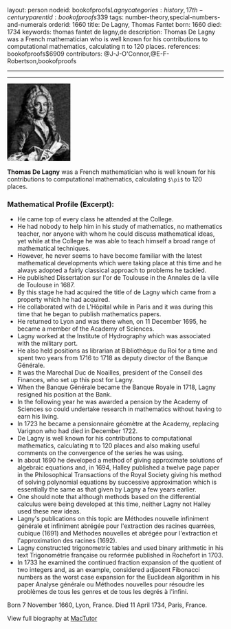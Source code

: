 layout: person
nodeid: bookofproofs$Lagny
categories: history,17th-century
parentid: bookofproofs$339
tags: number-theory,special-numbers-and-numerals
orderid: 1660
title: De Lagny, Thomas Fantet
born: 1660
died: 1734
keywords: thomas fantet de lagny,de
description: Thomas De Lagny was a French mathematician who is well known for his contributions to computational mathematics, calculating π to 120 places.
references: bookofproofs$6909
contributors: @J-J-O'Connor,@E-F-Robertson,bookofproofs

---



---

![Lagny.jpg](https://github.com/bookofproofs/bookofproofs.github.io/blob/main/_sources/_assets/images/portraits/Lagny.jpg?raw=true)

**Thomas De Lagny** was a French mathematician who is well known for his contributions to computational mathematics, calculating `$\pi$` to 120 places.

### Mathematical Profile (Excerpt):
* He came top of every class he attended at the College.
* He had nobody to help him in his study of mathematics, no mathematics teacher, nor anyone with whom he could discuss mathematical ideas, yet while at the College he was able to teach himself a broad range of mathematical techniques.
* However, he never seems to have become familiar with the latest mathematical developments which were taking place at this time and he always adopted a fairly classical approach to problems he tackled.
* He published Dissertation sur l'or de Toulouse  in the Annales de la ville de Toulouse  in 1687.
* By this stage he had acquired the title of de Lagny which came from a property which he had acquired.
* He collaborated with de L'Hôpital while in Paris and it was during this time that he began to publish mathematics papers.
* He returned to Lyon and was there when, on 11 December 1695, he became a member of the Academy of Sciences.
* Lagny worked at the Institute of Hydrography which was associated with the military port.
* He also held positions as librarian at Bibliothéque du Roi for a time and spent two years from 1716 to 1718 as deputy director of the Banque Générale.
* It was the Marechal Duc de Noailles, president of the Conseil des Finances, who set up this post for Lagny.
* When the Banque Générale became the Banque Royale in 1718, Lagny resigned his position at the Bank.
* In the following year he was awarded a pension by the Academy of Sciences so could undertake research in mathematics without having to earn his living.
* In 1723 he became a pensionnaire géomètre at the Academy, replacing Varignon who had died in December 1722.
* De Lagny is well known for his contributions to computational mathematics, calculating π  to 120 places and also making useful comments on the convergence of the series he was using.
* In about 1690 he developed a method of giving approximate solutions of algebraic equations and, in 1694, Halley published a twelve page paper in the Philosophical Transactions of the Royal Society giving his method of solving polynomial equations by successive approximation which is essentially the same as that given by Lagny a few years earlier.
* One should note that although methods based on the differential calculus were being developed at this time, neither Lagny not Halley used these new ideas.
* Lagny's publications on this topic are Méthodes nouvelle infiniment générale et infiniment abrégée pour l'extraction des racines quarrées, cubique (1691) and Méthodes nouvelles et abrégée pour l'extraction et l'approximation des racines (1692).
* Lagny constructed trigonometric tables and used binary arithmetic in his text Trigonométrie française ou reformée  published in Rochefort in 1703.
* In 1733 he examined the continued fraction expansion of the quotient of two integers and, as an example, considered adjacent Fibonacci numbers as the worst case expansion for the Euclidean algorithm in his paper Analyse générale ou Méthodes nouvelles pour résoudre les problèmes de tous les genres et de tous les degrés à l'infini.

Born 7 November 1660, Lyon, France. Died 11 April 1734, Paris, France.

View full biography at [MacTutor](https://mathshistory.st-andrews.ac.uk/Biographies/Lagny/)
